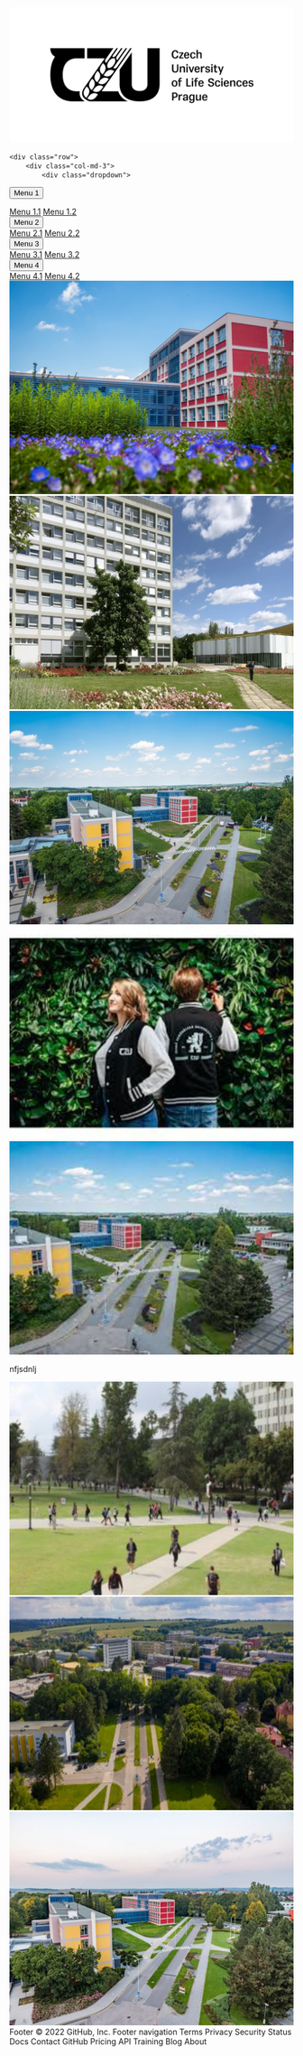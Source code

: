 <!DOCTYPE html>
<html>
<head>
	<meta charset="utf-8">
	<meta name="viewport" content="width=device-width, initial-scale=1">
	<link rel="stylesheet" href="https://maxcdn.bootstrapcdn.com/bootstrap/3.4.1/css/bootstrap.min.css">

<!-- jQuery library -->
<script src="https://ajax.googleapis.com/ajax/libs/jquery/3.5.1/jquery.min.js"></script>

<!-- Latest compiled JavaScript -->
<script src="https://maxcdn.bootstrapcdn.com/bootstrap/3.4.1/js/bootstrap.min.js"></script>
<link rel="stylesheet" href="https://cdnjs.cloudflare.com/ajax/libs/font-awesome/4.7.0/css/font-awesome.min.css">
	<title></title>
	<link rel="stylesheet" type="text/css" href="style.css">
	
</head>
<body>
	<div class="container-fluid">
		<div class="row">
<div class="topnav">
  
  <img src="logo.png" class="img_logo" id="logo_mob">
   <a href="javascript:void(0);" class="icon" onclick="myFunction()">
    <i class="fa fa-bars"></i>
  </a>
</div>
</div>
</div>
<div class="container-fluid pt-30 hide_mob">
	
	<div class="row">
		<div class="col-md-3">
			<div class="dropdown">
  <button class="dropbtn">Menu 1</button>
  <div class="dropdown-content">
  <a href="#">Menu 1.1</a>
  <a href="#">Menu 1.2</a>
  
  </div>
</div>
		</div>
			<div class="col-md-3">
			<div class="dropdown">
  <button class="dropbtn">Menu 2</button>
  <div class="dropdown-content">
 <a href="#">Menu 2.1</a>
  <a href="#">Menu 2.2</a>
 
  </div>
</div>
		</div>
			<div class="col-md-3">
			<div class="dropdown">
  <button class="dropbtn">Menu 3</button>
  <div class="dropdown-content">
  <a href="#">Menu 3.1</a>
  <a href="#">Menu 3.2</a>

  </div>
</div>
		</div>
			<div class="col-md-3">
			<div class="dropdown">
  <button class="dropbtn">Menu 4</button>
  <div class="dropdown-content">
  <a href="#">Menu 4.1</a>
  <a href="#">Menu 4.2</a>
  
  </div>
</div>
		</div>
	</div>

</div>
<div class="container-fluid pt-30">
	<div class="row">
		<div class="col-md-3 col-xs-6 st">
			<img src="img_1.jpeg" class="img_cls">
		</div>	
		<div class="col-md-3 col-xs-6 st">
			<img src="img_2.jpeg" class="img_cls">
		</div>	
		<div class="col-md-3 col-xs-6 st">
			<img src="img_3.jpeg" class="img_cls">
		</div>
		<div class="col-md-3 col-xs-6 st">
			<img src="img_4.jpeg" class="img_cls">
		</div>
	</div>
</div>
		<div class="container-fluid pt-30 pb-30">
	<div class="row">
		<div class="col-md-3 col-xs-6 st">
			<img src="img_5.jpeg" class="img_cls">
			<p>nfjsdnlj</p>
		</div>
		<div class="col-md-3 col-xs-6 st">
			<img src="img_6.jpeg" class="img_cls">
		</div>	
		<div class="col-md-3 col-xs-6 st">
			<img src="img_7.jpeg" class="img_cls">
		</div>	
		<div class="col-md-3 col-xs-6 st">
			<img src="img_8.jpeg" class="img_cls">
		</div>	
</div>
</div>
<footer>
	
</footer>
</body>

</html>
<script type="text/javascript">
	
function myFunction() {
  var x = document.getElementById("myTopnav");
  if (x.className === "topnav") {
    x.className += " responsive";
  } else {
    x.className = "topnav";
  }
}
</script>
Footer
© 2022 GitHub, Inc.
Footer navigation
Terms
Privacy
Security
Status
Docs
Contact GitHub
Pricing
API
Training
Blog
About

